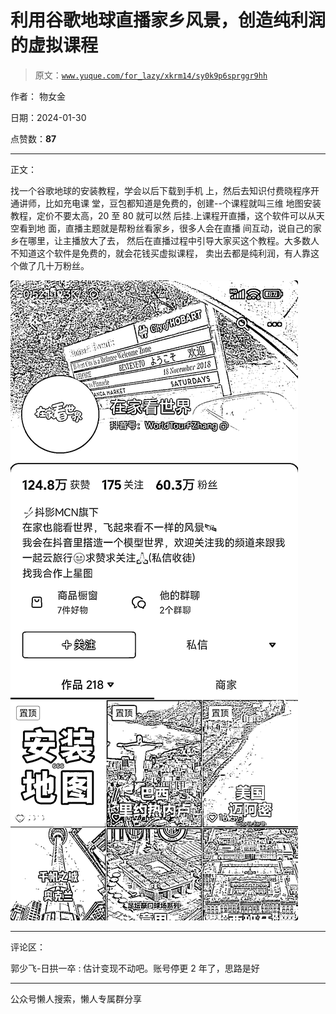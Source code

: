# 利用谷歌地球直播家乡风景，创造纯利润的虚拟课程

> 原文：[`www.yuque.com/for_lazy/xkrm14/sy0k9p6sprggr9hh`](https://www.yuque.com/for_lazy/xkrm14/sy0k9p6sprggr9hh)

作者： 物女金

日期：2024-01-30

点赞数：**87**

* * *

正文：

找一个谷歌地球的安装教程，学会以后下载到手机 上，然后去知识付费晓程序开通讲师，比如充电课 堂，豆包都知道是免费的，创建--个课程就叫三维
地图安装教程，定价不要太高，20 至 80 就可以然 后挂.上课程开直播，这个软件可以从天空看到地 面，直播主题就是帮粉丝看家乡，很多人会在直播
间互动，说自己的家乡在哪里，让主播放大了去， 然后在直播过程中引导大家买这个教程。大多数人 不知道这个软件是免费的，就会花钱买虚拟课程，
卖出去都是纯利润，有人靠这个做了几十万粉丝。

![](img/54d46ad00c46b629f2be5b0acc1a7d97.png)

* * *

评论区：

郭少飞-日拱一卒 : 估计变现不动吧。账号停更 2 年了，思路是好

* * *

公众号懒人搜索，懒人专属群分享